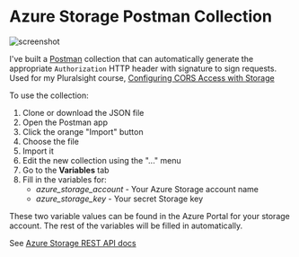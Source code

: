 # Azure Storage Postman Collection

![screenshot](https://user-images.githubusercontent.com/563819/46709351-f1015080-cc08-11e8-961b-66078a744fe8.png)

I've built a [Postman](https://getpostman.com/apps) collection that can automatically generate the appropriate `Authorization` HTTP header with signature to sign requests. Used for my Pluralsight course, [Configuring CORS Access with Storage](https://github.com/kamranayub/pluralsight-azure-cors-storage)

To use the collection:

1. Clone or download the JSON file
1. Open the Postman app
1. Click the orange "Import" button
1. Choose the file
1. Import it
1. Edit the new collection using the "..." menu
1. Go to the **Variables** tab
1. Fill in the variables for:
   - *azure_storage_account* - Your Azure Storage account name
   - *azure_storage_key* - Your secret Storage key

These two variable values can be found in the Azure Portal for your storage account. The rest of the variables will be filled in automatically.

See [Azure Storage REST API docs](https://docs.microsoft.com/en-us/rest/api/storageservices/)
